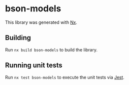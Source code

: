 # bson-models

This library was generated with [Nx](https://nx.dev).

## Building

Run `nx build bson-models` to build the library.

## Running unit tests

Run `nx test bson-models` to execute the unit tests via [Jest](https://jestjs.io).

